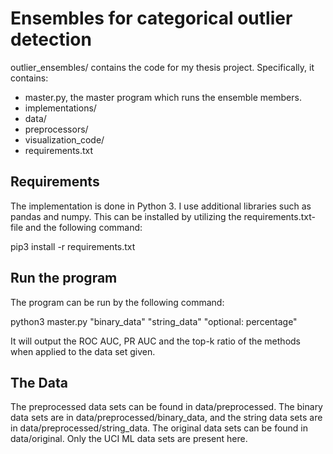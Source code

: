 # Ensembles for categorical outlier detection
outlier_ensembles/ contains the code for my thesis project. Specifically,
it contains:

- master.py, the master program which runs the ensemble members.
- implementations/
- data/
- preprocessors/
- visualization_code/
- requirements.txt


## Requirements
The implementation is done in Python 3. I use additional libraries such as
pandas and numpy. This can be installed by utilizing the requirements.txt-file
and the following command:

pip3 install -r requirements.txt


## Run the program
The program can be run by the following command:

python3 master.py "binary_data" "string_data" "optional: percentage"

It will output the ROC AUC, PR AUC and the top-k ratio of the methods
when applied to the data set given.

## The Data
The preprocessed data sets can be found in data/preprocessed. The binary
data sets are in data/preprocessed/binary_data, and the string data sets are in
data/preprocessed/string_data. The original data sets can be found in
data/original. Only the UCI ML data sets are present here.

##
